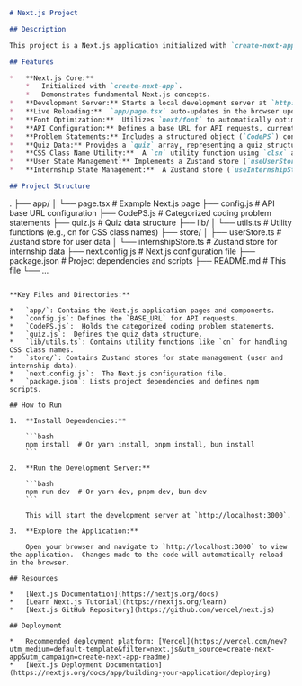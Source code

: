 ```markdown
# Next.js Project

## Description

This project is a Next.js application initialized with `create-next-app`. It serves as a foundation for building web applications with Next.js, demonstrating a basic setup, and providing resources for further development, learning, and deployment. It also includes example configurations, API endpoint definitions, and state management implementations to showcase common patterns used in larger Next.js applications.

## Features

*   **Next.js Core:**
    *   Initialized with `create-next-app`.
    *   Demonstrates fundamental Next.js concepts.
*   **Development Server:** Starts a local development server at `http://localhost:3000` using `npm run dev`, `yarn dev`, `pnpm dev`, or `bun dev`.
*   **Live Reloading:**  `app/page.tsx` auto-updates in the browser upon file changes, providing a rapid development experience.
*   **Font Optimization:**  Utilizes `next/font` to automatically optimize and load the Geist font family, improving website performance and aesthetics.
*   **API Configuration:** Defines a base URL for API requests, currently configured for the production (Vercel) backend.
*   **Problem Statements:** Includes a structured object (`CodePS`) containing categorized coding problem statements across various computer science domains.
*   **Quiz Data:** Provides a `quiz` array, representing a quiz structure with categories, questions, and options, suitable for building interactive quiz applications.
*   **CSS Class Name Utility:**  A `cn` utility function using `clsx` and `tailwind-merge` to combine and resolve CSS class names, particularly useful with Tailwind CSS.
*   **User State Management:** Implements a Zustand store (`useUserStore`) for managing user data and authentication state, persisting data to localStorage.
*   **Internship State Management:**  A Zustand store (`useInternshipStore`) manages internship data and a draft object for creating/editing internships.

## Project Structure

```
.
├── app/
│   └── page.tsx           # Example Next.js page
├── config.js              # API base URL configuration
├── CodePS.js              # Categorized coding problem statements
├── quiz.js                # Quiz data structure
├── lib/
│   └── utils.ts         # Utility functions (e.g., cn for CSS class names)
├── store/
│   ├── userStore.ts       # Zustand store for user data
│   └── internshipStore.ts # Zustand store for internship data
├── next.config.js         # Next.js configuration file
├── package.json           # Project dependencies and scripts
├── README.md              # This file
└── ...
```

**Key Files and Directories:**

*   `app/`: Contains the Next.js application pages and components.
*   `config.js`: Defines the `BASE_URL` for API requests.
*   `CodePS.js`:  Holds the categorized coding problem statements.
*   `quiz.js`:  Defines the quiz data structure.
*   `lib/utils.ts`: Contains utility functions like `cn` for handling CSS class names.
*   `store/`: Contains Zustand stores for state management (user and internship data).
*   `next.config.js`:  The Next.js configuration file.
*   `package.json`: Lists project dependencies and defines npm scripts.

## How to Run

1.  **Install Dependencies:**

    ```bash
    npm install  # Or yarn install, pnpm install, bun install
    ```

2.  **Run the Development Server:**

    ```bash
    npm run dev  # Or yarn dev, pnpm dev, bun dev
    ```

    This will start the development server at `http://localhost:3000`.

3.  **Explore the Application:**

    Open your browser and navigate to `http://localhost:3000` to view the application.  Changes made to the code will automatically reload in the browser.

## Resources

*   [Next.js Documentation](https://nextjs.org/docs)
*   [Learn Next.js Tutorial](https://nextjs.org/learn)
*   [Next.js GitHub Repository](https://github.com/vercel/next.js)

## Deployment

*   Recommended deployment platform: [Vercel](https://vercel.com/new?utm_medium=default-template&filter=next.js&utm_source=create-next-app&utm_campaign=create-next-app-readme)
*   [Next.js Deployment Documentation](https://nextjs.org/docs/app/building-your-application/deploying)
```
